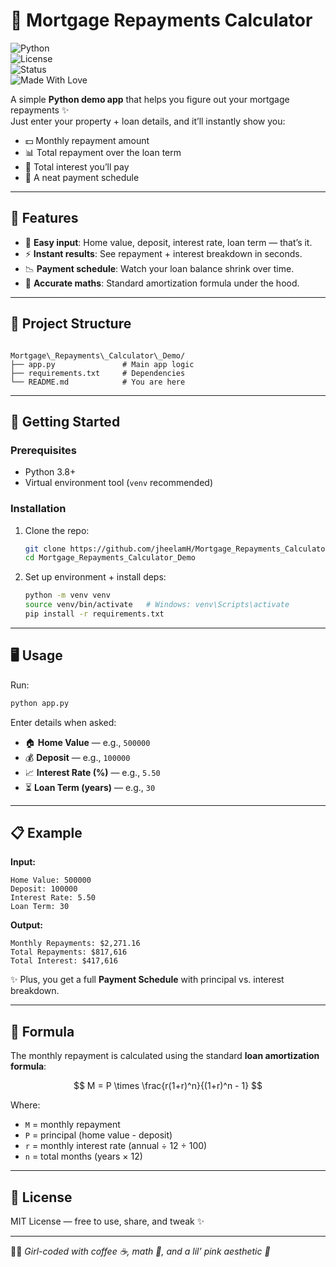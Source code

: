 
# 🏡 Mortgage Repayments Calculator  

![Python](https://img.shields.io/badge/Python-3.8+-blue.svg)  
![License](https://img.shields.io/badge/License-MIT-pink.svg)  
![Status](https://img.shields.io/badge/Status-Demo%20Project-green.svg)  
![Made With Love](https://img.shields.io/badge/Made%20with-💖%20coffee%20%26%20code-ff69b4)  

A simple **Python demo app** that helps you figure out your mortgage repayments ✨  
Just enter your property + loan details, and it’ll instantly show you:  

- 💵 Monthly repayment amount  
- 📊 Total repayment over the loan term  
- 💸 Total interest you’ll pay  
- 📅 A neat payment schedule  

---

## 🌟 Features  

- 🔑 **Easy input**: Home value, deposit, interest rate, loan term — that’s it.  
- ⚡ **Instant results**: See repayment + interest breakdown in seconds.  
- 📉 **Payment schedule**: Watch your loan balance shrink over time.  
- 🧮 **Accurate maths**: Standard amortization formula under the hood.  

---

## 📂 Project Structure  

```

Mortgage\_Repayments\_Calculator\_Demo/
├── app.py               # Main app logic
├── requirements.txt     # Dependencies
└── README.md            # You are here

````

---

## 🚀 Getting Started  

### Prerequisites  
- Python 3.8+  
- Virtual environment tool (`venv` recommended)  

### Installation  

1. Clone the repo:  
   ```bash
   git clone https://github.com/jheelamH/Mortgage_Repayments_Calculator_Demo.git
   cd Mortgage_Repayments_Calculator_Demo


2. Set up environment + install deps:

   ```bash
   python -m venv venv
   source venv/bin/activate   # Windows: venv\Scripts\activate
   pip install -r requirements.txt
   ```

---

## 🖥️ Usage

Run:

```bash
python app.py
```

Enter details when asked:

* 🏠 **Home Value** — e.g., `500000`
* 💰 **Deposit** — e.g., `100000`
* 📈 **Interest Rate (%)** — e.g., `5.50`
* ⏳ **Loan Term (years)** — e.g., `30`

---

## 📋 Example

**Input:**

```
Home Value: 500000
Deposit: 100000
Interest Rate: 5.50
Loan Term: 30
```

**Output:**

```
Monthly Repayments: $2,271.16
Total Repayments: $817,616
Total Interest: $417,616
```

✨ Plus, you get a full **Payment Schedule** with principal vs. interest breakdown.

---

## 📐 Formula

The monthly repayment is calculated using the standard **loan amortization formula**:

$$
M = P \times \frac{r(1+r)^n}{(1+r)^n - 1}
$$

Where:

* `M` = monthly repayment
* `P` = principal (home value - deposit)
* `r` = monthly interest rate (annual ÷ 12 ÷ 100)
* `n` = total months (years × 12)

---

## 📜 License

MIT License — free to use, share, and tweak ✨

---

👩‍💻 *Girl-coded with coffee ☕, math 📐, and a lil’ pink aesthetic 🌸*


